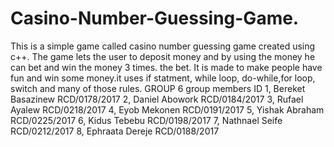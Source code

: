 # Casino-Number-Guessing-Game.
This is a simple game called casino number guessing game created using c++. The game lets the user to deposit money and by using the money he can bet and win the money 3 times. the bet. It is made to make people have fun and win some money.it uses if statment, while loop, do-while,for loop, switch and many of those rules.
                          GROUP 6
group members                                         ID
1, Bereket Basazinew                         RCD/0178/2017
2, Daniel Abowork                            RCD/0184/2017
3, Rufael Ayalew                             RCD/0218/2017
4, Eyob Mekonen                              RCD/0191/2017
5, Yishak Abraham                            RCD/0225/2017
6, Kidus Tebebu                              RCD/0198/2017
7, Nathnael Seife                            RCD/0212/2017
8, Ephraata Dereje                           RCD/0188/2017
